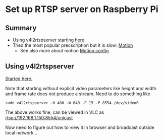 # Set up RTSP server on Raspberry Pi

## Summary
- Using v4l2rtspserver starting [here](https://kevinsaye.wordpress.com/2018/10/17/making-a-rtsp-server-out-of-a-raspberry-pi-in-15-minutes-or-less/)
- Tried the most popular precscription but it is slow: [Motion](https://pimylifeup.com/raspberry-pi-webcam-server/)
  - See also more about motion [Motion config](https://motion-project.github.io/motion_config.html)
  
## Using v4l2rtspserver 
[Started here.](https://kevinsaye.wordpress.com/2018/10/17/making-a-rtsp-server-out-of-a-raspberry-pi-in-15-minutes-or-less/)

Note that starting without explicit video parameters like height and width and frame rate does not produce a stream. Need to do something like

```
sudo v4l2rtspserver -H 480 -W 640 -F 15 -P 8554 /dev/video0
```

The above works fine, can be viewed in VLC as [rtsp://192.168.1.150:8554/unicast](rtsp://192.168.1.150:8554/unicast)

Now need to figure out how to view it in browser and broadcast outside local network...
